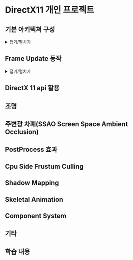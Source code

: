 
# DirectX11 개인 프로젝트

## 기본 아키텍쳐 구성

<details>
  <summary>접기/펼치기</summary>
  
![EngineArchitecture](https://github.com/wlsvy/2020_DirectX_Project/blob/master/Image/EngineArchitecture.png)

- Engine : 프로그램은  가장 기본이 되는 클래스 입니다. 아래의 두 클래스 객체를 멤버로 가집니다.
  - GameObject 렌더링을 담당하는 Graphics 클래스 
  - GameObject 객체를 포함하는 Scene 클래스

![GameObject](https://github.com/wlsvy/2020_DirectX_Project/blob/master/Image/GameObject.png)

- GameObject : 게임 내 세계에서 생성되어 행동하는 기본 클래스입니다.
   - Component를 상속받은 클래스를 활용해서 게임 오브젝트의 특성이나 동작을 정의할 수 있도록 구현하였습니다.
   

---
**GameObject 의 행동과 특성들을 정의하는 방식**은 크게 두 가지 방법이 있습니다. 

  1. GameObject를 상속받는 새로운 클래스 작성
    - 파생 클래스를 작성해 정적으로 그 특성을 결정할 수 있습니다.
    - Component 의 경우, 특정 gameObject가 해당하는 컴포넌트를 가지고 있는지 런타임에 확인해야 하는 과정이 있을 수 있습니다.
      - 반면에 정적으로 멤버와 메서드가 결정된다면 컴파일 시간에 그 정보를 알 수 있으며 디버그도 보다 편리합니다.
    
  2. GameObject의 특성을 나타내는 Component 클래스를 만들어 GameObject 의 멤버로 포함
    - 컴포넌트를 활용하면 공통되는 특성에 대한 코드 재사용률을 높일 수 있습니다.
    - 동적으로 메모리를 할당해서 사용하는 경우, 이에 대한 메모리 관리가 어려워질 수 있습니다.
    - 서로 다른 종류의 컴포넌트간 통신은 까다로우면서 디버그할 때 추적하기가 어려울 수 있습니다.
    - 특정 컴포넌트를 확인할 때, gameObject의 컴포넌트들을 순회하는 경우, 추가 비용이 발생합니다.


위의 사항을 고려해 Component 를 활용한 형태로 구조를 만들었습니다.

---

![Scene Diagram](https://github.com/wlsvy/2020_DirectX_Project/blob/master/Image/Scene.png)




#### Reference
- [wiki Entity Component System](https://en.wikipedia.org/wiki/Entity_component_system)
- [Game Programming Pattern](http://gameprogrammingpatterns.com/component.html)


</details>

## Frame Update 동작


<details>
  <summary>접기/펼치기</summary>

![UpdateAfter](https://github.com/wlsvy/2020_DirectX_Project/blob/master/Image/UpdateAfter.png)
![HeapMemory](https://github.com/wlsvy/2020_DirectX_Project/blob/master/Image/HeapMemory.png)
![UpdatePrev](https://github.com/wlsvy/2020_DirectX_Project/blob/master/Image/UpdatePrev.png)

</details>


## DirectX 11 api 활용

## 조명

## 주변광 차폐(SSAO Screen Space Ambient Occlusion)

## PostProcess 효과

## Cpu Side Frustum Culling

## Shadow Mapping

## Skeletal Animation

## Component System

## 기타

## 학습 내용
